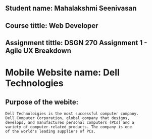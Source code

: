## Student name: Mahalakshmi Seenivasan
## Course tittle: Web Developer
## Assignment tittle: DSGN 270 Assignment 1 - Agile UX Breakdown

# Mobile Website name: Dell Technologies

## Purpose of the webite:
    
    Dell Technoloigies is the most successful computer company.
    Dell Computer Corporation, global company that designs, 
    develops, and manufactures personal computers (PCs) and a
    variety of computer-related products. The company is one
    of the world's leading suppliers of PCs.